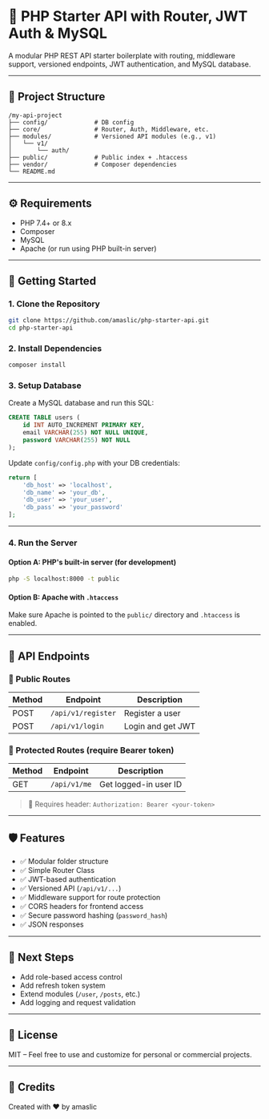 # 🚀 PHP Starter API with Router, JWT Auth & MySQL

A modular PHP REST API starter boilerplate with routing, middleware support, versioned endpoints, JWT authentication, and MySQL database.

---

## 📁 Project Structure

```
/my-api-project
├── config/             # DB config
├── core/               # Router, Auth, Middleware, etc.
├── modules/            # Versioned API modules (e.g., v1)
│   └── v1/
│       └── auth/
├── public/             # Public index + .htaccess
├── vendor/             # Composer dependencies
└── README.md
```

---

## ⚙️ Requirements

- PHP 7.4+ or 8.x
- Composer
- MySQL
- Apache (or run using PHP built-in server)

---

## 🚀 Getting Started

### 1. Clone the Repository

```bash
git clone https://github.com/amaslic/php-starter-api.git
cd php-starter-api
```

### 2. Install Dependencies

```bash
composer install
```

### 3. Setup Database

Create a MySQL database and run this SQL:

```sql
CREATE TABLE users (
    id INT AUTO_INCREMENT PRIMARY KEY,
    email VARCHAR(255) NOT NULL UNIQUE,
    password VARCHAR(255) NOT NULL
);
```

Update `config/config.php` with your DB credentials:

```php
return [
    'db_host' => 'localhost',
    'db_name' => 'your_db',
    'db_user' => 'your_user',
    'db_pass' => 'your_password'
];
```

---

### 4. Run the Server

#### Option A: PHP's built-in server (for development)

```bash
php -S localhost:8000 -t public
```

#### Option B: Apache with `.htaccess`

Make sure Apache is pointed to the `public/` directory and `.htaccess` is enabled.

---

## 🧪 API Endpoints

### 📄 Public Routes

| Method | Endpoint           | Description        |
|--------|--------------------|--------------------|
| POST   | `/api/v1/register` | Register a user    |
| POST   | `/api/v1/login`    | Login and get JWT  |

### 🔐 Protected Routes (require Bearer token)

| Method | Endpoint      | Description           |
|--------|---------------|-----------------------|
| GET    | `/api/v1/me`  | Get logged-in user ID |

> 🔐 Requires header: `Authorization: Bearer <your-token>`

---

## 🛡️ Features

- ✅ Modular folder structure
- ✅ Simple Router Class
- ✅ JWT-based authentication
- ✅ Versioned API (`/api/v1/...`)
- ✅ Middleware support for route protection
- ✅ CORS headers for frontend access
- ✅ Secure password hashing (`password_hash`)
- ✅ JSON responses

---

## 🔧 Next Steps

- Add role-based access control
- Add refresh token system
- Extend modules (`/user`, `/posts`, etc.)
- Add logging and request validation

---

## 🤝 License

MIT – Feel free to use and customize for personal or commercial projects.

---

## 🙌 Credits

Created with ❤️ by amaslic
